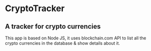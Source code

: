 # CryptoTracker
## A tracker for crypto currencies
This app is based on Node JS, it uses blockchain.com API to list all the crypto currencies in the database & show details about it.